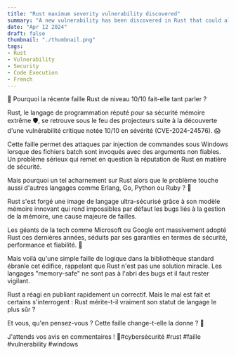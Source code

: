 ```yaml
---
title: "Rust maximum severity vulnerability discovered"
summary: "A new vulnerability has been discovered in Rust that could allow attackers to execute arbitrary code"
date: "Apr 12 2024"
draft: false
thumbnail: "./thumbnail.png"
tags:
- Rust
- Vulnerability
- Security
- Code Execution
- French
---
```


🚨 Pourquoi la récente faille Rust de niveau 10/10 fait-elle tant parler ?

Rust, le langage de programmation réputé pour sa sécurité mémoire extrême 🛡️, se retrouve sous le feu des projecteurs suite à la découverte d'une vulnérabilité critique notée 10/10 en sévérité (CVE-2024-24576). 😱

Cette faille permet des attaques par injection de commandes sous Windows lorsque des fichiers batch sont invoqués avec des arguments non fiables. Un problème sérieux qui remet en question la réputation de Rust en matière de sécurité.

Mais pourquoi un tel acharnement sur Rust alors que le problème touche aussi d'autres langages comme Erlang, Go, Python ou Ruby ? 🤔

Rust s'est forgé une image de langage ultra-sécurisé grâce à son modèle mémoire innovant qui rend impossibles par défaut les bugs liés à la gestion de la mémoire, une cause majeure de failles.

Les géants de la tech comme Microsoft ou Google ont massivement adopté Rust ces dernières années, séduits par ses garanties en termes de sécurité, performance et fiabilité. 🚀

Mais voilà qu'une simple faille de logique dans la bibliothèque standard ébranle cet édifice, rappelant que Rust n'est pas une solution miracle. Les langages "memory-safe" ne sont pas à l'abri des bugs et il faut rester vigilant.

Rust a réagi en publiant rapidement un correctif. Mais le mal est fait et certains s'interrogent : Rust mérite-t-il vraiment son statut de langage le plus sûr ?

Et vous, qu'en pensez-vous ? Cette faille change-t-elle la donne ? 🤔

J'attends vos avis en commentaires ! 📝#cybersécurité #rust #faille #vulnerability #windows